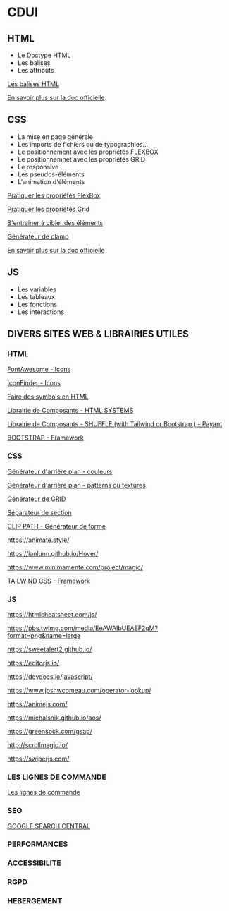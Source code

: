 # CDUI

## HTML

- Le Doctype HTML
- Les balises 
- Les attributs 

[Les balises HTML](https://developer.mozilla.org/fr/docs/Web/HTML/Element/a)

[En savoir plus sur la doc officielle](https://developer.mozilla.org/fr/docs/Learn/HTML/Introduction_to_HTML/Getting_started)


## CSS

- La mise en page générale
- Les imports de fichiers ou de typographies...
- Le positionnement avec les propriétés FLEXBOX
- Le positionnemnet avec les propriétés GRID
- Le responsive
- Les pseudos-éléments
- L'animation d'éléments

[Pratiquer les propriétés FlexBox](https://flexboxfroggy.com/#fr)  

[Pratiquer les propriétés Grid](https://cssgridgarden.com/#fr)

[S'entrainer à cibler des éléments](https://flukeout.github.io/)


[Générateur de clamp](https://clamp.font-size.app/?config=eyJyb290IjoiMTYiLCJtaW5XaWR0aCI6IjMyMHB4IiwibWF4V2lkdGgiOiIxOTIwcHgiLCJtaW5Gb250U2l6ZSI6IjE2cHgiLCJtYXhGb250U2l6ZSI6IjQ4cHgifQ%3D%3D)






[En savoir plus sur la doc officielle](https://developer.mozilla.org/fr/docs/Web/CSS)




## JS

- Les variables
- Les tableaux
- Les fonctions
- Les interactions
  
  
  
## DIVERS SITES WEB & LIBRAIRIES UTILES

### HTML

[FontAwesome - Icons](https://fontawesome.com/search?o=r&m=free)

[IconFinder - Icons](https://www.iconfinder.com/search?q=icons&price=free&license=gte__1)






[Faire des symbols en HTML](https://www.toptal.com/designers/htmlarrows/symbols/)

[Librairie de Composants - HTML SYSTEMS](http://html.systems/)

[Librairie de Composants - SHUFFLE (with Tailwind or Bootstrap ) - Payant](https://shuffle.dev/)

[BOOTSTRAP - Framework](https://getbootstrap.com/)


### CSS

[Générateur d'arrière plan - couleurs](https://codioful.com/)

[Générateur d'arrière plan - patterns ou textures](https://www.magicpattern.design/tools/css-backgrounds)

[Générateur de GRID](https://cssgrid-generator.netlify.app/)


[Séparateur de section](https://www.shapedivider.app/)



[CLIP PATH - Générateur de forme](https://bennettfeely.com/clippy/)


https://animate.style/  

https://ianlunn.github.io/Hover/ 

https://www.minimamente.com/project/magic/  




[TAILWIND CSS - Framework](https://tailwindcss.com/)


### JS

https://htmlcheatsheet.com/js/  

https://pbs.twimg.com/media/EeAWAIbUEAEF2qM?format=png&name=large  

https://sweetalert2.github.io/  

https://editorjs.io/  

https://devdocs.io/javascript/  

https://www.joshwcomeau.com/operator-lookup/  

https://animejs.com/  

https://michalsnik.github.io/aos/  

https://greensock.com/gsap/ 

http://scrollmagic.io/  

https://swiperjs.com/  




### LES LIGNES DE COMMANDE

[Les lignes de commande](https://www.commentcamarche.net/informatique/macos/1435-utiliser-les-commandes-du-terminal-de-macos/)


### SEO

[GOOGLE SEARCH CENTRAL](https://developers.google.com/search/docs/fundamentals/get-on-google?hl=fr)





### PERFORMANCES

### ACCESSIBILITE

### RGPD

### HEBERGEMENT